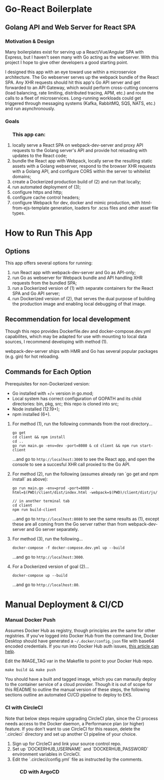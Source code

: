 # Go-React Boilerplate

## Golang API and Web Server for React SPA

### Motivation & Design
<p>Many boilerplates exist for serving up a React/Vue/Angular SPA with Express, but I haven't seen many with Go acting as the webserver. With this project I hope to give other developers a good starting point.</p><p>I designed this app with an eye toward use within a microservice architecture. The Go webserver serves up the webpack bundle of the React SPA. Any XHR requests should hit this app's Go API server and get forwarded to an API Gateway, which would perform cross-cutting concerns (load balancing, rate limiting, distributed tracing, APM, etc.) and route the calls to a fleet of microservices. Long-running workloads could get triggered through messaging systems (Kafka, RabbitMQ, SQS, NATS, etc.) and run asynchronously.</p>

### Goals
<ol><h3>This app can: </h3>
<li>locally serve a React SPA on webpack-dev-server and proxy API requests to the Golang server's API and provide hot reloading with updates to the React code;</li>
<li>bundle the React app with Webpack, locally serve the resulting static assets with a Golang webserver, respond to the browser XHR requests with a Golang API, and configure CORS within the server to whitelist domains;</li>
<li>create a Dockerized production build of (2) and run that locally;</li>
<li>run automated deployment of (3);</li>
<li>configure https and http;</li>
<li>configure cache control headers;</li>
<li>configure Webpack for dev, docker and mimic production, with html-from-ejs-template generation, loaders for .scss files and other asset file types.
</ol>

# How to Run This App
## Options
<p>This app offers several options for running: </p>
<ol>
<li>run React app with webpack-dev-server and Go as API-only;</li>
<li>run Go as webserver for Webpack bundle and API handling XHR requests from the bundled SPA;</li>
<li>run a Dockerized version of (1) with separate containers for the React SPA and Go API server;</li>
<li>run Dockerized version of (2), that serves the dual purpose of building the production image and enabling local debugging of that image.</li>
</ol>

## Recommendation for local development
<p>Though this repo provides Dockerfile.dev and docker-compose.dev.yml capabilites, which may be adapted for use with mounting to local data sources, I recommend developing with method (1).</p><p>webpack-dev-server ships with HMR and Go has several popular packages (e.g. gin) for hot reloading. </p>

## Commands for Each Option

Prerequisites for non-Dockerized version:
<ul>
  <li>Go installed with +/= version in go.mod;</li>
  <li>Local system has correct configuration of GOPATH and its child directories: bin, pkg, src; this repo is cloned into src;</li>
  <li>Node installed (12.19+);</li>
  <li>npm installed (6+).</li>
</ul>
<ol>
  <li>For method (1), run the following commands from the root directory...

  ```
  go get
  cd client && npm install
  cd ..
  go run main.go -env=dev -port=8080 & cd client && npm run start-client
  ```

  ...and go to `http://localhost:3000` to see the React app, and open the console to see a succesful XHR call proxied to the Go API.
  </li>
  <li>For method (2), run the following (assumes already ran `go get and npm install` as above):

  ```
  go run main.go -env=prod -port=8080 -html=$(PWD)/client/dist/index.html -webpack=$(PWD)/client/dist/js/

  // in another terminal tab
  cd client
  npm run build-client
  ```

  ...and go to `http://localhost:8080` to see the same results as (1), except these are all coming from the Go server rather than from webpack-dev-server and Go server separately.
  </li>
    <li>For method (3), run the following...

  ```
  docker-compose -f docker-compose.dev.yml up --build
  ```

  ...and go to `http://localhost:3000`.
  </li>
  <li>For a Dockerized version of goal (2)...

  ```
  docker-compose up --build
  ```

  ...and go to `http://localhost:80`.
  </li>
</ol>

# Manual Deployment & CI/CD

### Manual Docker Push

Assumes Docker Hub as registry, though principles are the same for other registries. If you've logged into Docker Hub from the command line, Docker Desktop should have generated a `~/.docker/config.json` file with base64 encoded credentials. If you run into Docker Hub auth issues, [this article can help](https://mesosphere.github.io/marathon/docs/native-docker-private-registry.html).

Edit the IMAGE_TAG var in the Makefile to point to your Docker Hub repo.

```
make build && make push
```

You should have a built and tagged image, which you can manaully deploy to the container service of a cloud provider. Though it is out of scope for this README to outline the manual version of these steps, the following sections outline an automated CI/CD pipeline to deploy to EKS.

### CI with CircleCI

<p>Note that below steps require upgrading CircleCI plan, since the CI process needs access to the Docker daemon, a Performance plan (or higher) feature. If you don't want to use CircleCI for this reason, delete the `.circleci` directory and set up another CI pipeline of your choice.
<ol>
  <li>Sign up for CircleCI and link your source control repo.</li>
  <li>Set up `DOCKERHUB_USERNAME` and `DOCKERHUB_PASSWORD` environment variables in CircleCI.</li>
  <li>Edit the `.circleci/config.yml` file as instructed by the comments.</li>
<ol>

### CD with ArgoCD
